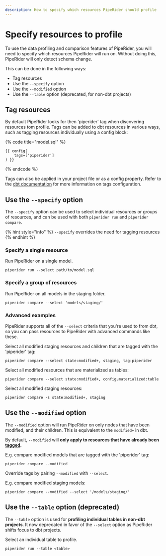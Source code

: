 ```yaml
---
description: How to specify which resources PipeRider should profile
---
```


# Specify resources to profile

To use the data profiling and comparison features of PipeRider, you will need to specify which resources PipeRider will run on. Without doing this, PipeRider will only detect schema change.

This can be done in the following ways:

* Tag resources
* Use the `--specify` option
* Use the `--modified` option
* Use the `--table` option (deprecated, for non-dbt projects)

## Tag resources

By default PipeRider looks for then 'piperider' tag when discovering resources tom profile. Tags can be added to dbt resources in various ways, such as tagging resources individually using a config block:

{% code title="model.sql" %}
```
{{ config(
    tags=['piperider']
) }}
```
{% endcode %}

Tags can also be applied in your project file or as a config property. Refer to the [dbt documentation](https://docs.getdbt.com/reference/resource-configs/tags) for more information on tags configuration.

## Use the `--specify` option

The `--specify` option can be used to select individual resources or groups of resources, and can be used with both `piperider run` and `piperider compare`.&#x20;

{% hint style="info" %}
`--specify` overrides the need for tagging resources
{% endhint %}

### Specify a single resource  &#x20;

Run PipeRider on a single model.&#x20;

```
piperider run --select path/to/model.sql
```

### Specify a group of resources

Run PipeRider on all models in the staging folder.

```
piperider compare --select 'models/staging/'
```

### Advanced examples

PipeRider supports all of the `--select` criteria that you're used to from dbt, so you can pass resources to PipeRider with advanced commands like these.

Select all modified staging resources and children that are tagged with the 'piperider' tag:

```
piperider compare --select state:modified+, staging, tag:piperider
```

Select all modified resources that are materialized as tables:

```
piperider compare --select state:modified+, config.materialized:table
```

Select all modified staging resources:

```
piperider compare -s state:modified+, staging
```

## Use the `--modified` option

The `--modified` option will run PipeRider on only nodes that have been modified, and their children. This is equivalent to the `modified+` in dbt.

By default, `--modified` will **only apply to resources that have already been** [**tagged**](specify-resources-to-profile.md#tag-resources)**.**&#x20;

E.g. compare modified models that are tagged with the 'piperider' tag:

```
piperider compare --modified
```

Override tags by pairing `--modified` with `--select`.&#x20;

E.g. compare modified staging models:

```
piperider compare --modified --select '/models/staging/'
```

## &#x20;Use the `--table` option (deprecated)

The `--table` option is used for **profiling individual tables in non-dbt projects**. It now deprecated in favor of the `--select` option as PipeRider shifts focus to dbt projects.

Select an individual table to profile.

```
piperider run --table <table>
```
